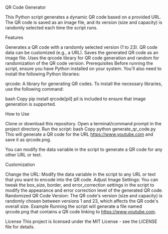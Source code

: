 QR Code Generator

This Python script generates a dynamic QR code based on a provided URL. The QR code is saved as an image file, and its version (size and capacity) is randomly selected each time the script runs.

Features

Generates a QR code with a randomly selected version (1 to 23).
QR code data can be customized (e.g., a URL).
Saves the generated QR code as an image file.
Uses the qrcode library for QR code generation and random for randomization of the QR code version.
Prerequisites
Before running the script, ensure you have Python installed on your system. You'll also need to install the following Python libraries:

qrcode: A library for generating QR codes.
To install the necessary libraries, use the following command:

bash
Copy
pip install qrcode[pil]
pil is included to ensure that image generation is supported.

How to Use

Clone or download this repository.
Open a terminal/command prompt in the project directory.
Run the script:
bash
Copy
python generate_qr_code.py
This will generate a QR code for the URL https://www.youtube.com and save it as qrcode.png.

You can modify the data variable in the script to generate a QR code for any other URL or text.

Customization

Change the URL: Modify the data variable in the script to any URL or text that you want to encode into the QR code.
Adjust Image Settings: You can tweak the box_size, border, and error_correction settings in the script to modify the appearance and error correction level of the generated QR code.
Randomized QR Code Version: The QR code's version (size and capacity) is randomly chosen between versions 1 and 23, which affects the QR code's overall size.
Example
Running the script will generate a file named qrcode.png that contains a QR code linking to https://www.youtube.com.

License
This project is licensed under the MIT License - see the LICENSE file for details.
